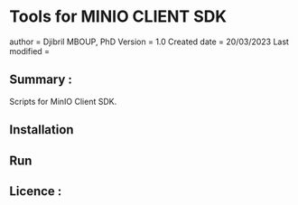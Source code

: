 # Tools for MINIO CLIENT SDK
author = Djibril MBOUP, PhD
Version = 1.0
Created date = 20/03/2023
Last modified = 

## Summary :
Scripts for MinIO Client SDK.

## Installation

## Run

## Licence :
